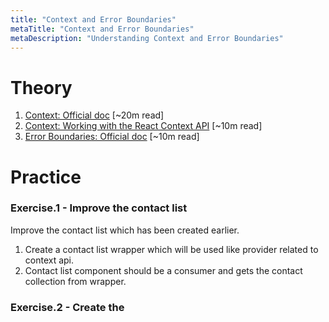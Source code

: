 ```yaml
---
title: "Context and Error Boundaries"
metaTitle: "Context and Error Boundaries"
metaDescription: "Understanding Context and Error Boundaries"
---
```


# Theory
1. [Context: Official doc](https://reactjs.org/docs/context.html) [~20m read]
1. [Context: Working with the React Context API](https://www.toptal.com/react/react-context-api) [~10m read]
1. [Error Boundaries: Official doc](https://reactjs.org/docs/error-boundaries.html) [~10m read]


# Practice

### Exercise.1 - Improve the contact list
Improve the contact list which has been created earlier.
1. Create a contact list wrapper which will be used like provider related to context api.
2. Contact list component should be a consumer and gets the contact collection from  wrapper.

### Exercise.2 - Create the 
